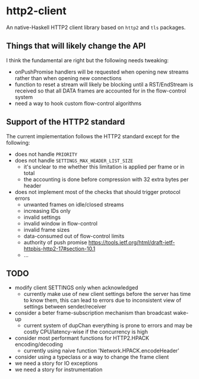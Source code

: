 # http2-client

An native-Haskell HTTP2 client library based on `http2` and `tls` packages.

## Things that will likely change the API

I think the fundamental are right but the following needs tweaking:

- onPushPromise handlers will be requested when opening new streams rather than
  when opening new connections
- function to reset a stream will likely be blocking until a RST/EndStream is
  received so that all DATA frames are accounted for in the flow-control system
- need a way to hook custom flow-control algorithms

## Support of the HTTP2 standard

The current implementation follows the HTTP2 standard except for the following:
- does not handle `PRIORITY`
- does not handle `SETTINGS_MAX_HEADER_LIST_SIZE`
  * it's unclear to me whether this limitation is applied per frame or in total
  * the accounting is done before compression with 32 extra bytes per header
- does not implement most of the checks that should trigger protocol errors
  * unwanted frames on idle/closed streams
  * increasing IDs only
  * invalid settings
  * invalid window in flow-control
  * invalid frame sizes
  * data-consumed out of flow-control limits
  * authority of push promise https://tools.ietf.org/html/draft-ietf-httpbis-http2-17#section-10.1
  * ...

## TODO

- modify client SETTINGS only when acknowledged
  * currently make use of new client settings before the server has time to
    know them, this can lead to errors due to inconsistent view of settings
    between sender/receiver
- consider a beter frame-subscription mechanism than broadcast wake-up
  * current system of dupChan everything is prone to errors and may be costly
    CPU/latency-wise if the concurrency is high
- consider most performant functions for HTTP2.HPACK encoding/decoding
  * currently using naive function 'Network.HPACK.encodeHeader'
- consider using a typeclass or a way to change the frame client
- we need a story for IO exceptions
- we need a story for instrumentation

